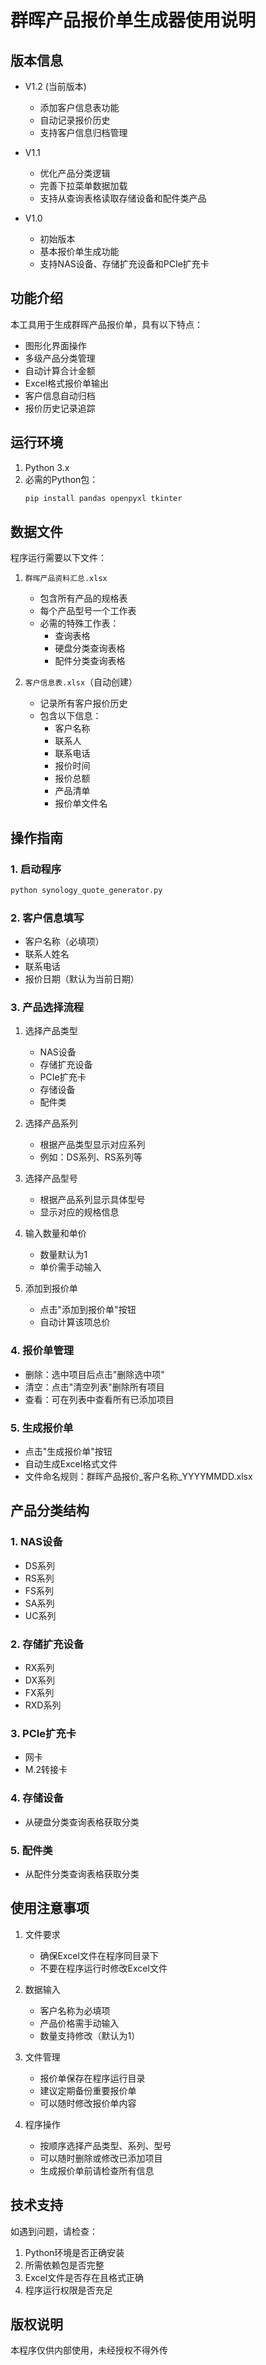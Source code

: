 # 群晖产品报价单生成器使用说明

## 版本信息

- V1.2 (当前版本)
  - 添加客户信息表功能
  - 自动记录报价历史
  - 支持客户信息归档管理

- V1.1
  - 优化产品分类逻辑
  - 完善下拉菜单数据加载
  - 支持从查询表格读取存储设备和配件类产品

- V1.0
  - 初始版本
  - 基本报价单生成功能
  - 支持NAS设备、存储扩充设备和PCIe扩充卡

## 功能介绍

本工具用于生成群晖产品报价单，具有以下特点：
- 图形化界面操作
- 多级产品分类管理
- 自动计算合计金额
- Excel格式报价单输出
- 客户信息自动归档
- 报价历史记录追踪

## 运行环境

1. Python 3.x
2. 必需的Python包：
   ```bash
   pip install pandas openpyxl tkinter
   ```

## 数据文件

程序运行需要以下文件：
1. `群晖产品资料汇总.xlsx`
   - 包含所有产品的规格表
   - 每个产品型号一个工作表
   - 必需的特殊工作表：
     - 查询表格
     - 硬盘分类查询表格
     - 配件分类查询表格

2. `客户信息表.xlsx`（自动创建）
   - 记录所有客户报价历史
   - 包含以下信息：
     - 客户名称
     - 联系人
     - 联系电话
     - 报价时间
     - 报价总额
     - 产品清单
     - 报价单文件名

## 操作指南

### 1. 启动程序
```bash
python synology_quote_generator.py
```

### 2. 客户信息填写
- 客户名称（必填项）
- 联系人姓名
- 联系电话
- 报价日期（默认为当前日期）

### 3. 产品选择流程
1. 选择产品类型
   - NAS设备
   - 存储扩充设备
   - PCIe扩充卡
   - 存储设备
   - 配件类

2. 选择产品系列
   - 根据产品类型显示对应系列
   - 例如：DS系列、RS系列等

3. 选择产品型号
   - 根据产品系列显示具体型号
   - 显示对应的规格信息

4. 输入数量和单价
   - 数量默认为1
   - 单价需手动输入

5. 添加到报价单
   - 点击"添加到报价单"按钮
   - 自动计算该项总价

### 4. 报价单管理
- 删除：选中项目后点击"删除选中项"
- 清空：点击"清空列表"删除所有项目
- 查看：可在列表中查看所有已添加项目

### 5. 生成报价单
- 点击"生成报价单"按钮
- 自动生成Excel格式文件
- 文件命名规则：群晖产品报价_客户名称_YYYYMMDD.xlsx

## 产品分类结构

### 1. NAS设备
- DS系列
- RS系列
- FS系列
- SA系列
- UC系列

### 2. 存储扩充设备
- RX系列
- DX系列
- FX系列
- RXD系列

### 3. PCIe扩充卡
- 网卡
- M.2转接卡

### 4. 存储设备
- 从硬盘分类查询表格获取分类

### 5. 配件类
- 从配件分类查询表格获取分类

## 使用注意事项

1. 文件要求
   - 确保Excel文件在程序同目录下
   - 不要在程序运行时修改Excel文件

2. 数据输入
   - 客户名称为必填项
   - 产品价格需手动输入
   - 数量支持修改（默认为1）

3. 文件管理
   - 报价单保存在程序运行目录
   - 建议定期备份重要报价单
   - 可以随时修改报价单内容

4. 程序操作
   - 按顺序选择产品类型、系列、型号
   - 可以随时删除或修改已添加项目
   - 生成报价单前请检查所有信息

## 技术支持

如遇到问题，请检查：
1. Python环境是否正确安装
2. 所需依赖包是否完整
3. Excel文件是否存在且格式正确
4. 程序运行权限是否充足

## 版权说明

本程序仅供内部使用，未经授权不得外传 
